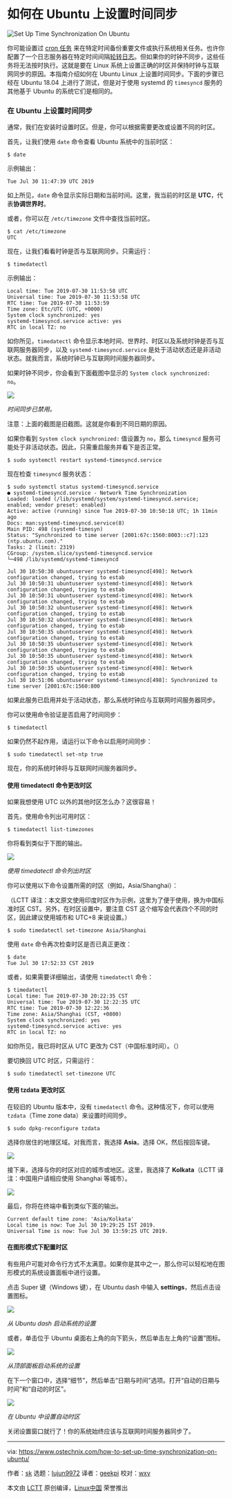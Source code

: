 [#]: collector: (lujun9972)
[#]: translator: (geekpi)
[#]: reviewer: (wxy)
[#]: publisher: ( )
[#]: url: ( )
[#]: subject: (How To Set Up Time Synchronization On Ubuntu)
[#]: via: (https://www.ostechnix.com/how-to-set-up-time-synchronization-on-ubuntu/)
[#]: author: (sk https://www.ostechnix.com/author/sk/)

如何在 Ubuntu 上设置时间同步
======

![Set Up Time Synchronization On Ubuntu][1]

你可能设置过 [cron 任务][2] 来在特定时间备份重要文件或执行系统相关任务。也许你配置了一个日志服务器在特定时间间隔[轮转日志][3]。但如果你的时钟不同步，这些任务将无法按时执行。这就是要在 Linux 系统上设置正确的时区并保持时钟与互联网同步的原因。本指南介绍如何在 Ubuntu Linux 上设置时间同步。下面的步骤已经在 Ubuntu 18.04 上进行了测试，但是对于使用 systemd 的 `timesyncd` 服务的其他基于 Ubuntu 的系统它们是相同的。

### 在 Ubuntu 上设置时间同步

通常，我们在安装时设置时区。但是，你可以根据需要更改或设置不同的时区。

首先，让我们使用 `date` 命令查看 Ubuntu 系统中的当前时区：

```
$ date
```

示例输出：

```
Tue Jul 30 11:47:39 UTC 2019
```

如上所见，`date` 命令显示实际日期和当前时间。这里，我当前的时区是 **UTC**，代表**协调世界时**。

或者，你可以在 `/etc/timezone` 文件中查找当前时区。

```
$ cat /etc/timezone
UTC
```

现在，让我们看看时钟是否与互联网同步。只需运行：

```
$ timedatectl
```

示例输出：

```
Local time: Tue 2019-07-30 11:53:58 UTC
Universal time: Tue 2019-07-30 11:53:58 UTC
RTC time: Tue 2019-07-30 11:53:59
Time zone: Etc/UTC (UTC, +0000)
System clock synchronized: yes
systemd-timesyncd.service active: yes
RTC in local TZ: no
```

如你所见，`timedatectl` 命令显示本地时间、世界时、时区以及系统时钟是否与互联网服务器同步，以及 `systemd-timesyncd.service` 是处于活动状态还是非活动状态。就我而言，系统时钟已与互联网时间服务器同步。

如果时钟不同步，你会看到下面截图中显示的 `System clock synchronized: no`。

![][4]

*时间同步已禁用。*

注意：上面的截图是旧截图。这就是你看到不同日期的原因。

如果你看到 `System clock synchronized:` 值设置为 `no`，那么 `timesyncd` 服务可能处于非活动状态。因此，只需重启服务并看下是否正常。

```
$ sudo systemctl restart systemd-timesyncd.service
```

现在检查 `timesyncd` 服务状态：

```
$ sudo systemctl status systemd-timesyncd.service
● systemd-timesyncd.service - Network Time Synchronization
Loaded: loaded (/lib/systemd/system/systemd-timesyncd.service; enabled; vendor preset: enabled)
Active: active (running) since Tue 2019-07-30 10:50:18 UTC; 1h 11min ago
Docs: man:systemd-timesyncd.service(8)
Main PID: 498 (systemd-timesyn)
Status: "Synchronized to time server [2001:67c:1560:8003::c7]:123 (ntp.ubuntu.com)."
Tasks: 2 (limit: 2319)
CGroup: /system.slice/systemd-timesyncd.service
└─498 /lib/systemd/systemd-timesyncd

Jul 30 10:50:30 ubuntuserver systemd-timesyncd[498]: Network configuration changed, trying to estab
Jul 30 10:50:31 ubuntuserver systemd-timesyncd[498]: Network configuration changed, trying to estab
Jul 30 10:50:31 ubuntuserver systemd-timesyncd[498]: Network configuration changed, trying to estab
Jul 30 10:50:32 ubuntuserver systemd-timesyncd[498]: Network configuration changed, trying to estab
Jul 30 10:50:32 ubuntuserver systemd-timesyncd[498]: Network configuration changed, trying to estab
Jul 30 10:50:35 ubuntuserver systemd-timesyncd[498]: Network configuration changed, trying to estab
Jul 30 10:50:35 ubuntuserver systemd-timesyncd[498]: Network configuration changed, trying to estab
Jul 30 10:50:35 ubuntuserver systemd-timesyncd[498]: Network configuration changed, trying to estab
Jul 30 10:50:35 ubuntuserver systemd-timesyncd[498]: Network configuration changed, trying to estab
Jul 30 10:51:06 ubuntuserver systemd-timesyncd[498]: Synchronized to time server [2001:67c:1560:800
```

如果此服务已启用并处于活动状态，那么系统时钟应与互联网时间服务器同步。

你可以使用命令验证是否启用了时间同步：

```
$ timedatectl
```

如果仍然不起作用，请运行以下命令以启用时间同步：

```
$ sudo timedatectl set-ntp true
```

现在，你的系统时钟将与互联网时间服务器同步。

#### 使用 timedatectl 命令更改时区

如果我想使用 UTC 以外的其他时区怎么办？这很容易！

首先，使用命令列出可用时区：

```
$ timedatectl list-timezones
```

你将看到类似于下图的输出。

![][5]

*使用 timedatectl 命令列出时区*

你可以使用以下命令设置所需的时区（例如，Asia/Shanghai）：

（LCTT 译注：本文原文使用印度时区作为示例，这里为了便于使用，换为中国标准时区 CST。另外，在时区设置中，要注意 CST 这个缩写会代表四个不同的时区，因此建议使用城市和 UTC+8 来说设置。）

```
$ sudo timedatectl set-timezone Asia/Shanghai
```

使用 `date` 命令再次检查时区是否已真正更改：

```
$ date
Tue Jul 30 17:52:33 CST 2019
```

或者，如果需要详细输出，请使用 `timedatectl` 命令：

```
$ timedatectl
Local time: Tue 2019-07-30 20:22:35 CST
Universal time: Tue 2019-07-30 12:22:35 UTC
RTC time: Tue 2019-07-30 12:22:36
Time zone: Asia/Shanghai (CST, +0800)
System clock synchronized: yes
systemd-timesyncd.service active: yes
RTC in local TZ: no
```

如你所见，我已将时区从 UTC 更改为 CST（中国标准时间）。（）

要切换回 UTC 时区，只需运行：

```
$ sudo timedatectl set-timezone UTC
```

#### 使用 tzdata 更改时区

在较旧的 Ubuntu 版本中，没有 `timedatectl` 命令。这种情况下，你可以使用 `tzdata`（Time zone data）来设置时间同步。

```
$ sudo dpkg-reconfigure tzdata
```

选择你居住的地理区域。对我而言，我选择 **Asia**。选择 OK，然后按回车键。

![][6]

接下来，选择与你的时区对应的城市或地区。这里，我选择了 **Kolkata**（LCTT 译注：中国用户请相应使用 Shanghai 等城市）。

![][7]

最后，你将在终端中看到类似下面的输出。

```
Current default time zone: 'Asia/Kolkata'
Local time is now: Tue Jul 30 19:29:25 IST 2019.
Universal Time is now: Tue Jul 30 13:59:25 UTC 2019.
```

#### 在图形模式下配置时区

有些用户可能对命令行方式不太满意。如果你是其中之一，那么你可以轻松地在图形模式的系统设置面板中进行设置。

点击 Super 键（Windows 键），在 Ubuntu dash 中输入 **settings**，然后点击设置图标。

![][8]

*从 Ubuntu dash 启动系统的设置*

或者，单击位于 Ubuntu 桌面右上角的向下箭头，然后单击左上角的“设置”图标。

![][9]

*从顶部面板启动系统的设置*

在下一个窗口中，选择“细节”，然后单击“日期与时间”选项。打开“自动的日期与时间”和“自动的时区”。

![][10]

*在 Ubuntu 中设置自动时区*

关闭设置窗口就行了！你的系统始终应该与互联网时间服务器同步了。

--------------------------------------------------------------------------------

via: https://www.ostechnix.com/how-to-set-up-time-synchronization-on-ubuntu/

作者：[sk][a]
选题：[lujun9972][b]
译者：[geekpi](https://github.com/geekpi)
校对：[wxy](https://github.com/wxy)

本文由 [LCTT](https://github.com/LCTT/TranslateProject) 原创编译，[Linux中国](https://linux.cn/) 荣誉推出

[a]: https://www.ostechnix.com/author/sk/
[b]: https://github.com/lujun9972
[1]: https://www.ostechnix.com/wp-content/uploads/2019/07/Set-Up-Time-Synchronization-On-Ubuntu-720x340.png
[2]: https://www.ostechnix.com/a-beginners-guide-to-cron-jobs/
[3]: https://www.ostechnix.com/manage-log-files-using-logrotate-linux/
[4]: https://www.ostechnix.com/wp-content/uploads/2019/07/timedatectl-command-output-ubuntu.jpeg
[5]: https://www.ostechnix.com/wp-content/uploads/2019/07/List-timezones-using-timedatectl-command.png
[6]: https://www.ostechnix.com/wp-content/uploads/2019/07/configure-time-zone-using-tzdata-1.png
[7]: https://www.ostechnix.com/wp-content/uploads/2019/07/configure-time-zone-using-tzdata-2.png
[8]: https://www.ostechnix.com/wp-content/uploads/2019/07/System-settings-Ubuntu-dash.png
[9]: https://www.ostechnix.com/wp-content/uploads/2019/07/Ubuntu-system-settings.png
[10]: https://www.ostechnix.com/wp-content/uploads/2019/07/Set-automatic-timezone-in-ubuntu.png
